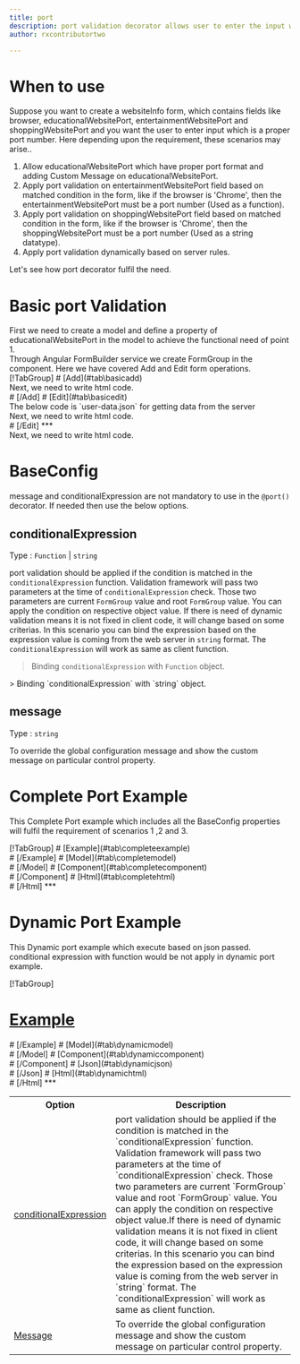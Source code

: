 ```yaml
---
title: port
description: port validation decorator allows user to enter the input which is a valid port number.
author: rxcontributortwo

---
```

# When to use
Suppose you want to create a websiteInfo form, which contains fields like browser, educationalWebsitePort, entertainmentWebsitePort and shoppingWebsitePort and you want the user to enter input which is a proper port number. Here depending upon the requirement, these scenarios may arise..
<ol>
 <li>Allow educationalWebsitePort which have proper port format and adding Custom Message on educationalWebsitePort.</li>
 <li>Apply port validation on entertainmentWebsitePort field based on matched condition in the form, like if the browser is 'Chrome', then the entertainmentWebsitePort must be a port number (Used as a function).</li>
 <li>Apply port validation on shoppingWebsitePort field based on matched condition in the form, like if the browser is 'Chrome', then the    shoppingWebsitePort must be a port number (Used as a string datatype).</li>
 <li>Apply port validation dynamically based on server rules.</li>
</ol>
Let's see how port decorator fulfil the need.

# Basic port Validation
<data-scope scope="['decorator']">
First we need to create a model and define a property of educationalWebsitePort in the model to achieve the functional need of point 1.
<div component="app-code" key="port-add-model"></div> 
</data-scope>
Through Angular FormBuilder service we create FormGroup in the component.
Here we have covered Add and Edit form operations. 

<data-scope scope="['decorator']">
<div component="app-tabs" key="basic-operations"></div>
[!TabGroup]
# [Add](#tab\basicadd)
<div component="app-code" key="port-add-component"></div> 
Next, we need to write html code.
<div component="app-code" key="port-add-html"></div> 
<div component="app-example-runner" ref-component="app-port-add"></div>
# [/Add]
# [Edit](#tab\basicedit)
<div component="app-code" key="port-edit-component"></div>
The below code is `user-data.json` for getting data from the server 
<div component="app-code" key="data-port"></div> 
Next, we need to write html code.
<div component="app-code" key="port-edit-html"></div> 
<div component="app-example-runner" ref-component="app-port-edit"></div>
# [/Edit]
***
</data-scope>

<data-scope scope="['validator','template-driven']">
<div component="app-code" key="port-add-component"></div> 
Next, we need to write html code.
<div component="app-code" key="port-add-html"></div> 
<div component="app-example-runner" ref-component="app-port-add"></div>
</data-scope>

# BaseConfig
message and conditionalExpression are not mandatory to use in the `@port()` decorator. If needed then use the below options.

<table class="table table-bordered table-striped">
<tr><th>Option</th><th>Description</th></tr>
<tr><td><a href="#conditionalExpression" (click)='scrollTo("#conditionalExpression")' title="conditionalExpression">conditionalExpression</a></td><td>port validation should be applied if the condition is matched in the `conditionalExpression` function. Validation framework will pass two parameters at the time of `conditionalExpression` check. Those two parameters are current `FormGroup` value and root `FormGroup` value. You can apply the condition on respective object value.If there is need of dynamic validation means it is not fixed in client code, it will change based on some criterias. In this scenario you can bind the expression based on the expression value is coming from the web server in `string` format. The `conditionalExpression` will work as same as client function.</td></tr>
<tr><td><a href="#message" (click)='scrollTo("#message")' title="message">Message</a></td><td>To override the global configuration message and show the custom message on particular control property.</td></tr>

## conditionalExpression 
Type :  `Function`  |  `string` 

port validation should be applied if the condition is matched in the `conditionalExpression` function. Validation framework will pass two parameters at the time of `conditionalExpression` check. Those two parameters are current `FormGroup` value and root `FormGroup` value. You can apply the condition on respective object value.
If there is need of dynamic validation means it is not fixed in client code, it will change based on some criterias. In this scenario you can bind the expression based on the expression value is coming from the web server in `string` format. The `conditionalExpression` will work as same as client function.

> Binding `conditionalExpression` with `Function` object.
<div component="app-code" key="port-conditionalExpressionExampleFunction-model"></div> 
> Binding `conditionalExpression` with `string` object.
<div component="app-code" key="port-conditionalExpressionExampleString-model"></div> 

<div component="app-example-runner" ref-component="app-port-conditionalExpression" title="port decorators with conditionalExpression" key="conditionalExpression"></div>

## message 
Type :  `string` 

To override the global configuration message and show the custom message on particular control property.

<div component="app-code" key="port-messageExample-model"></div> 
<div component="app-example-runner" ref-component="app-port-message" title="port decorators with message" key="message"></div>

# Complete Port Example

This Complete Port example which includes all the BaseConfig properties will fulfil the requirement of scenarios 1 ,2 and 3.

<div component="app-tabs" key="complete"></div>
[!TabGroup]
# [Example](#tab\completeexample)
<div component="app-example-runner" ref-component="app-port-complete"></div>
# [/Example]
<data-scope scope="['decorator']">
# [Model](#tab\completemodel)
<div component="app-code" key="port-complete-model"></div> 
# [/Model]
</data-scope>
# [Component](#tab\completecomponent)
<div component="app-code" key="port-complete-component"></div> 
# [/Component]
# [Html](#tab\completehtml)
<div component="app-code" key="port-complete-html"></div> 
# [/Html]
***

# Dynamic Port Example

This Dynamic port example which execute based on json passed. conditional expression with function would be not apply in dynamic port example. 

<div component="app-tabs" key="dynamic"></div>

[!TabGroup]
# [Example](#tab\dynamicexample)
<div component="app-example-runner" ref-component="app-port-dynamic"></div>
# [/Example]
<data-scope scope="['decorator']">
# [Model](#tab\dynamicmodel)
<div component="app-code" key="port-dynamic-model"></div>
# [/Model]
</data-scope>
# [Component](#tab\dynamiccomponent)
<div component="app-code" key="port-dynamic-component"></div>
# [/Component]
# [Json](#tab\dynamicjson)
<div component="app-code" key="port-dynamic-json"></div>
# [/Json]
# [Html](#tab\dynamichtml)
<div component="app-code" key="port-dynamic-html"></div> 
# [/Html]
***